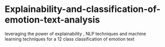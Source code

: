 # Explainability-and-classification-of-emotion-text-analysis
leveraging the power of explainability , NLP techniques and machine learning techniques for a 12 class classification of emotion text
